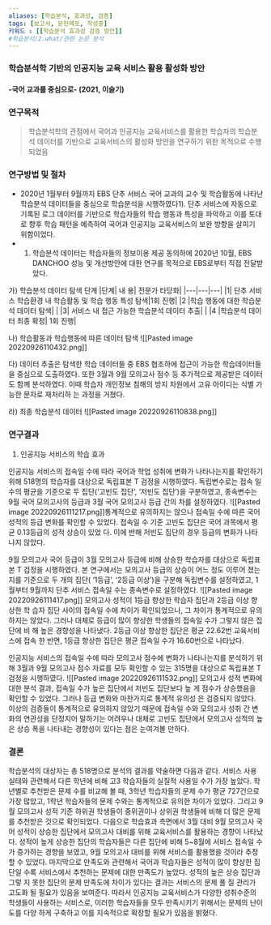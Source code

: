 ```yaml
---
aliases: [학습분석, 효과성, 검증]
tags: [보고서, 문헌메모, 작성중]
키워드 : [[학습분석 효과성 검증 방안]]
#학습분석/2.what/관련 논문 분석
---
```

### 학습분석학 기반의 인공지능 교육 서비스 활용 활성화 방안 
#### -국어 교과를 중심으로- (2021, 이슬기)

### 연구목적
>학습분석학의 관점에서 국어과 인공지능 교육서비스를 활용한 학습자의 학습분석 
데이터를 기반으로 교육서비스의 활성화 방안을 연구하기 위한 목적으로 수행되었음

### 연구방법 및 절차
+  2020년 1월부터 9월까지 EBS 단추 서비스 국어 교과의 교수 및 학습활동에 나타난 학습분석 데이터들을 중심으로 학습분석을 시행하였다1). 단추 서비스에 자동으로 기록된 로그 데이터를 기반으로 학습자들의 학습 행동과 특성을 파악하고 이를 토대로 향후 학습 패턴을 예측하여 국어과 인공지능 교육서비스의 보완 방향을 살피기 위함이었다. 
+ 1) 학습분석 데이터는 학습자들의 정보이용 제공 동의하에 2020년 10월, EBS DANCHOO 성능 및 개선방안에 대한 연구를 목적으로 EBS로부터 직접 전달받았다. 

가)  학습분석 데이터 탐색 단계
|단계| 내 용| 전문가 타당화|
|---|---|---|
|1| 단추 서비스 학습환경 내 학습활동 및 학습 행동 특성 탐색|1회 진행|
|2 |학습 행동에 대한 학습분석 데이터 탐색| |
|3| 서비스 내 접근 가능한 학습분석 데이터 추출| |
|4 |학습분석 데이터 최종 확정| 1회 진행|

나) 학습활동과 학습행동에 따른 데이터 탐색
![[Pasted image 20220926110432.png]]

다) 데이터 추출은 탐색한 학습 데이터들 중 EBS 협조하에 접근이 가능한 학습데이터들을 중심으로 도출하였다. 또한 3월과 9월 모의고사 점수 등 추가적으로 제공받은 데이터도 함께 분석하였다. 이때 학습자 개인정보 침해의 방지 차원에서 고유 아이디는 식별 가능한 문자로 재처리하
는 과정을 거쳤다. 

라) 최종 학습분석 데이터 
![[Pasted image 20220926110838.png]]
### 연구결과
1. 인공지능 서비스의 학습 효과

인공지능 서비스의 접속일 수에 따라 국어과 학업 성취에 변화가 나타나는지를 확인하기 위해 518명의 학습자를 대상으로 독립표본 T 검정을 시행하였다. 독립변수로는 접속
일 수의 평균을 기준으로 두 집단(‘고빈도 집단’, ‘저빈도 집단’)을 구분하였고, 종속변수는 
9월 국어 모의고사의 등급과 3월 국어 모의고사 등급 간의 차를 설정하였다.
![[Pasted image 20220926111217.png]]통계적으로 유의하지는 않으나 접속일 수에 따른 국어 성적의 등급 변화를 확인할 수 
있었다. 접속일 수 기준 고빈도 집단은 국어 과목에서 평균 0.13등급의 성적 상승이 있었
다. 이에 반해 저빈도 집단의 경우 등급의 변화가 나타나지 않았다. 



 9월 모의고사 국어 등급이 3월 모의고사 등급에 비해 상승한 학습자를 대상으로 
독립표본 T 검정을 시행하였다. 본 연구에서는 모의고사 등급의 상승이 어느 정도 이루어
졌는지를 기준으로 두 개의 집단( ‘1등급’, ‘2등급 이상’)을 구분해 독립변수를 설정하였고, 1월부터 9월까지 단추 서비스 접속일 수는 종속변수로 설정하였다.
![[Pasted image 20220926111417.png]]
 모의고사 성적이 1등급 향상한 학습자 집단과 2등급 이상 향상한 학
습자 집단 사이의 접속일 수에 차이가 확인되었으나, 그 차이가 통계적으로 유의하지는 않았다. 그러나 대체로 등급이 많이 향상한 학생들의 접속일 수가 그렇지 않은 집단에 비
해 높은 경향성을 나타냈다. 2등급 이상 향상한 집단은 평균 22.62번 교육서비스에 접속
한 반면, 1등급 향상한 집단은 평균 접속일 수가 16.60번으로 나타났다.



인공지능 서비스의 접속일 수에 따라 모의고사 점수에 변화가 나타나는지를 
분석하기 위해 3월과 9월 모의고사 점수 자료를 모두 확인할 수 있는 315명을 대상으로 
독립표본 T 검정을 시행하였다. 
![[Pasted image 20220926111532.png]]
모의고사 성적 변화에 대한 분석 결과, 접속일 수가 높은 집단에서 저빈도 집단보다 높
게 점수가 상승했음을 확인할 수 있었다. 그러나 등급 변화와 마찬가지로 통계적 유의성
은 검증되지 않았다. 이상의 검증들이 통계적으로 유의하지 않았기 때문에 접속일 수와 
모의고사 성취 간 변화의 연관성을 단정지어 말하기는 어려우나 대체로 고빈도 집단에서 
모의고사 성적의 높은 상승 폭을 나타내는 경향성이 있다는 점은 눈여겨볼 만하다. 


### 결론
학습분석의 대상자는 총 518명으로 분석의 결과를 약술하면 다음과 같다. 서비스 사용 
실태와 관련해서 다른 학년에 비해 고3 학습자들의 실질적 사용일 수가 가장 높았다. 학
년별로 추천받은 문제 수를 비교해 볼 때, 3학년 학습자들의 문제 수가 평균 727건으로 
가장 많았고, 1학년 학습자들의 문제 수와는 통계적으로 유의한 차이가 있었다. 그리고 9월 모의고사 성적 기준 하위권 학생들이 중위권이나 상위권 학생들에 비해 더 많은 문제
를 추천받은 것으로 확인되었다. 다음으로 학습효과 측면에서 3월 대비 9월 모의고사 국
어 성적이 상승한 집단에서 모의고사 대비를 위해 교육서비스를 활용하는 경향이 나타났
다. 성적이 높게 상승한 집단의 학습자들은 다른 집단에 비해 5~8월에 서비스 접속일 수
가 증가하는 경향을 보였고, 9월 모의고사 대비를 위해 서비스를 활용했을 것이라 추정할 
수 있었다. 마지막으로 만족도와 관련해서 국어과 학습자들은 성적이 많이 향상한 집단일
수록 서비스에서 추천하는 문제에 대한 만족도가 높았다. 성적의 높은 상승 집단과 그렇
지 못한 집단의 문제 만족도에 차이가 있다는 결과는 서비스의 문제 풀 질 관리가 고도화
될 필요가 있음을 보여준다. 따라서 인공지능 교육서비스가 다양한 성취수준의 학생들이 
사용하는 서비스로, 이러한 학습자들을 모두 만족시키기 위해서는 문제의 난이도를 다양
하게 구축하고 이를 지속적으로 확장할 필요가 있음을 밝혔다. 